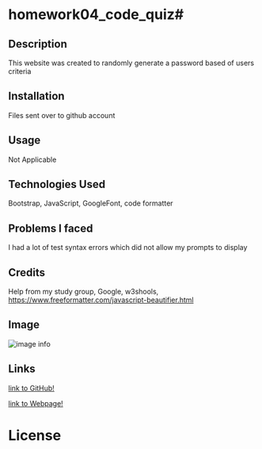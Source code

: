 # homework04_code_quiz# 


## Description
This website was created to randomly generate a password based of users criteria

## Installation
Files sent over to github account 

## Usage
Not Applicable 

## Technologies Used

Bootstrap, JavaScript, GoogleFont, code formatter

## Problems I faced

I had a lot of test syntax errors which did not allow my prompts to display

## Credits

Help from my study group, Google, w3shools, https://www.freeformatter.com/javascript-beautifier.html


## Image
![image info](./assets/images/homework03_screengrab.png)

## Links
[link to GitHub!](https://github.com/ryanwit/homework03_password_generator)

[link to Webpage!](https://ryanwit.github.io/homework03_password_generator/)


# License